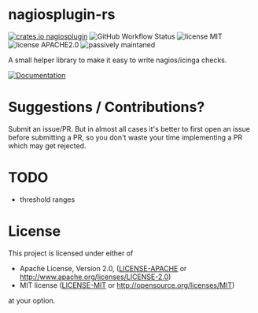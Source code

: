 # nagiosplugin-rs

[![crates.io nagiosplugin](https://img.shields.io/badge/crates.io-nagiosplugin-orange)](https://crates.io/crates/nagiosplugin)
![GitHub Workflow Status](https://img.shields.io/github/actions/workflow/status/ekranos/nagiosplugin-rs/test.yml?logo=github&label=test)
![license MIT](https://img.shields.io/badge/LICENSE-MIT-green)
![license APACHE2.0](https://img.shields.io/badge/LICENSE-APACHE2.0-green)
![passively maintaned](https://img.shields.io/badge/maintenance-passive-yellow)

A small helper library to make it easy to write nagios/icinga checks.

[![Documentation](https://img.shields.io/badge/Documentation-docs.rs-blue)](https://docs.rs/nagiosplugin)

# Suggestions / Contributions?

Submit an issue/PR. But in almost all cases it's better to first open
an issue before submitting a PR, so you don't waste your time implementing
a PR which may get rejected.

# TODO

- threshold ranges

# License

This project is licensed under either of

- Apache License, Version 2.0, ([LICENSE-APACHE](LICENSE-APACHE) or
  http://www.apache.org/licenses/LICENSE-2.0)
- MIT license ([LICENSE-MIT](LICENSE-MIT) or
  http://opensource.org/licenses/MIT)

at your option.
